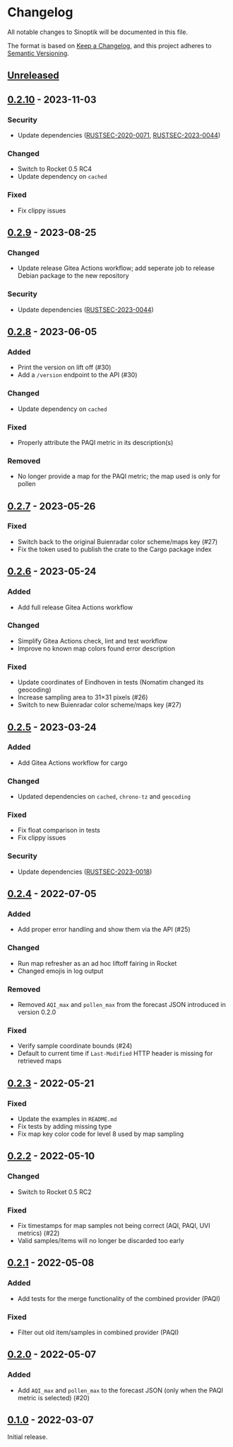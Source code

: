 # Changelog

All notable changes to Sinoptik will be documented in this file.

The format is based on [Keep a Changelog](https://keepachangelog.com/en/1.0.0/),
and this project adheres to [Semantic Versioning](https://semver.org/spec/v2.0.0.html).

## [Unreleased]

## [0.2.10] - 2023-11-03

### Security

* Update dependencies
  ([RUSTSEC-2020-0071](https://rustsec.org/advisories/RUSTSEC-2020-0071.html),
  [RUSTSEC-2023-0044](https://rustsec.org/advisories/RUSTSEC-2023-0044.html))

### Changed

* Switch to Rocket 0.5 RC4
* Update dependency on `cached`

### Fixed

* Fix clippy issues

## [0.2.9] - 2023-08-25

### Changed

* Update release Gitea Actions workflow; add seperate job to release Debian
  package to the new repository

### Security

* Update dependencies ([RUSTSEC-2023-0044](https://rustsec.org/advisories/RUSTSEC-2023-0044))

## [0.2.8] - 2023-06-05

### Added

* Print the version on lift off (#30)
* Add a `/version` endpoint to the API (#30)

### Changed

* Update dependency on `cached`

### Fixed

* Properly attribute the PAQI metric in its description(s)

### Removed

* No longer provide a map for the PAQI metric; the map used is only for pollen

## [0.2.7] - 2023-05-26

### Fixed

* Switch back to the original Buienradar color scheme/maps key (#27)
* Fix the token used to publish the crate to the Cargo package index

## [0.2.6] - 2023-05-24

### Added

* Add full release Gitea Actions workflow

### Changed

* Simplify Gitea Actions check, lint and test workflow
* Improve no known map colors found error description

### Fixed

* Update coordinates of Eindhoven in tests (Nomatim changed its geocoding)
* Increase sampling area to 31×31 pixels (#26)
* Switch to new Buienradar color scheme/maps key (#27)

## [0.2.5] - 2023-03-24

### Added

* Add Gitea Actions workflow for cargo

### Changed

* Updated dependencies on `cached`, `chrono-tz` and `geocoding`

### Fixed

* Fix float comparison in tests
* Fix clippy issues

### Security

* Update dependencies ([RUSTSEC-2023-0018](https://rustsec.org/advisories/RUSTSEC-2023-0018.html))

## [0.2.4] - 2022-07-05

### Added

* Add proper error handling and show them via the API (#25)

### Changed

* Run map refresher as an ad hoc liftoff fairing in Rocket
* Changed emojis in log output

### Removed

* Removed `AQI_max` and `pollen_max` from the forecast JSON introduced in
  version 0.2.0

### Fixed

* Verify sample coordinate bounds (#24)
* Default to current time if `Last-Modified` HTTP header is missing for
  retrieved maps

## [0.2.3] - 2022-05-21

### Fixed

* Update the examples in `README.md`
* Fix tests by adding missing type
* Fix map key color code for level 8 used by map sampling

## [0.2.2] - 2022-05-10

### Changed

* Switch to Rocket 0.5 RC2

### Fixed

* Fix timestamps for map samples not being correct (AQI, PAQI, UVI metrics) (#22)
* Valid samples/items will no longer be discarded too early

## [0.2.1] - 2022-05-08

### Added

* Add tests for the merge functionality of the combined provider (PAQI)

### Fixed

* Filter out old item/samples in combined provider (PAQI)

## [0.2.0] - 2022-05-07

### Added

* Add `AQI_max` and `pollen_max` to the forecast JSON (only when the PAQI
  metric is selected) (#20)

## [0.1.0] - 2022-03-07

Initial release.

[Unreleased]: https://git.luon.net/paul/sinoptik/compare/v0.2.10...HEAD
[0.2.10]: https://git.luon.net/paul/sinoptik/compare/v0.2.9...v0.2.10
[0.2.9]: https://git.luon.net/paul/sinoptik/compare/v0.2.8...v0.2.9
[0.2.8]: https://git.luon.net/paul/sinoptik/compare/v0.2.7...v0.2.8
[0.2.7]: https://git.luon.net/paul/sinoptik/compare/v0.2.6...v0.2.7
[0.2.6]: https://git.luon.net/paul/sinoptik/compare/v0.2.5...v0.2.6
[0.2.5]: https://git.luon.net/paul/sinoptik/compare/v0.2.4...v0.2.5
[0.2.4]: https://git.luon.net/paul/sinoptik/compare/v0.2.3...v0.2.4
[0.2.3]: https://git.luon.net/paul/sinoptik/compare/v0.2.2...v0.2.3
[0.2.2]: https://git.luon.net/paul/sinoptik/compare/v0.2.1...v0.2.2
[0.2.1]: https://git.luon.net/paul/sinoptik/compare/v0.2.0...v0.2.1
[0.2.0]: https://git.luon.net/paul/sinoptik/compare/v0.1.0...v0.2.0
[0.1.0]: https://git.luon.net/paul/sinoptik/commits/tag/v0.1.0
